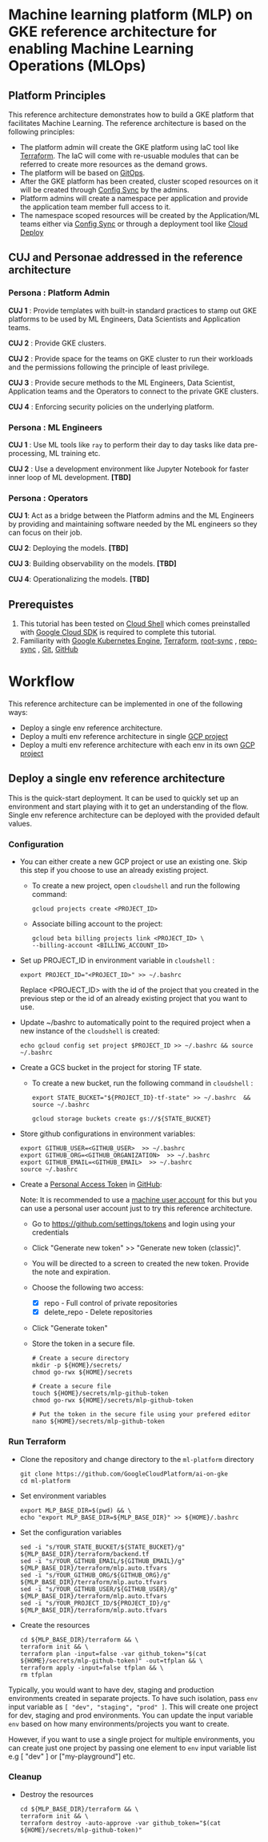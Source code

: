 # Machine learning platform (MLP) on GKE reference architecture for enabling Machine Learning Operations (MLOps)

## Platform Principles

This reference architecture demonstrates how to build a GKE platform that facilitates Machine Learning. The reference architecture is based on the following principles:

- The platform admin will create the GKE platform using IaC tool like [Terraform][terraform]. The IaC will come with re-usuable modules that can be referred to create more resources as the demand grows.
- The platform will be based on [GitOps][gitops].
- After the GKE platform has been created, cluster scoped resources on it will be created through [Config Sync][config-sync] by the admins.
- Platform admins will create a namespace per application and provide the application team member full access to it.
- The namespace scoped resources will be created by the Application/ML teams either via [Config Sync][config-sync] or through a deployment tool like [Cloud Deploy][cloud-deploy]

## CUJ and Personae addressed in the reference architecture

### Persona : Platform Admin

**CUJ 1** : Provide templates with built-in standard practices to stamp out GKE platforms to be used by ML Engineers, Data Scientists and Application teams.

**CUJ 2** : Provide GKE clusters.

**CUJ 2** : Provide space for the teams on GKE cluster to run their workloads and the permissions following the principle of least privilege.

**CUJ 3** : Provide secure methods to the ML Engineers, Data Scientist, Application teams and the Operators to connect to the private GKE clusters.

**CUJ 4** : Enforcing security policies on the underlying platform.

### Persona : ML Engineers

**CUJ 1** : Use ML tools like `ray` to perform their day to day tasks like data pre-processing, ML training etc.

**CUJ 2** : Use a development environment like Jupyter Notebook for faster inner loop of ML development. **[TBD]**

### Persona : Operators

**CUJ 1**: Act as a bridge between the Platform admins and the ML Engineers by providing and maintaining software needed by the ML engineers so they can focus on their job.

**CUJ 2**: Deploying the models. **[TBD]**

**CUJ 3**: Building observability on the models. **[TBD]**

**CUJ 4**: Operationalizing the models. **[TBD]**

## Prerequistes

1. This tutorial has been tested on [Cloud Shell](https://shell.cloud.google.com) which comes preinstalled with [Google Cloud SDK](https://cloud.google.com/sdk) is required to complete this tutorial.
2. Familiarity with [Google Kubernetes Engine][gke], [Terraform][terraform], [root-sync][root-sync] , [repo-sync][repo-sync] , [Git][git], [GitHub][github]

# Workflow

This reference architecture can be implemented in one of the following ways:

- Deploy a single env reference architecture.
- Deploy a multi env reference architecture in single [GCP project][gcp-project]
- Deploy a multi env reference architecture with each env in its own [GCP project][gcp-project]

## Deploy a single env reference architecture

This is the quick-start deployment. It can be used to quickly set up an environment and start playing with it to get an understanding of the flow. Single env reference architecture can be deployed with the provided default values.

### Configuration

- You can either create a new GCP project or use an existing one. Skip this step if you choose to use an already existing project.
  - To create a new project, open `cloudshell` and run the following command:
    ```
    gcloud projects create <PROJECT_ID>
    ```
  - Associate billing account to the project:
    ```
    gcloud beta billing projects link <PROJECT_ID> \
    --billing-account <BILLING_ACCOUNT_ID>
    ```
- Set up PROJECT_ID in environment variable in `cloudshell` :
  ```
  export PROJECT_ID="<PROJECT_ID>" >> ~/.bashrc
  ```
  Replace <PROJECT_ID> with the id of the project that you created in the previous step or the id of an already existing project that you want to use.
- Update ~/bashrc to automatically point to the required project when a new instance of the `cloudshell` is created:

  ```
  echo gcloud config set project $PROJECT_ID >> ~/.bashrc && source ~/.bashrc
  ```

- Create a GCS bucket in the project for storing TF state.

  - To create a new bucket, run the following command in `cloudshell` :

    ```
    export STATE_BUCKET="${PROJECT_ID}-tf-state" >> ~/.bashrc  && source ~/.bashrc

    gcloud storage buckets create gs://${STATE_BUCKET}
    ```

- Store github configurations in environment variables:
  ```
  export GITHUB_USER=<GITHUB_USER>  >> ~/.bashrc
  export GITHUB_ORG=<GITHUB_ORGANIZATION>  >> ~/.bashrc
  export GITHUB_EMAIL=<GITHUB_EMAIL>  >> ~/.bashrc
  source ~/.bashrc
  ```
- Create a [Personal Access Token][personal-access-token] in [GitHub][github]:

  Note: It is recommended to use a [machine user account][machine-user-account] for this but you can use a personal user account just to try this reference architecture.

  - Go to https://github.com/settings/tokens and login using your credentials
  - Click "Generate new token" >> "Generate new token (classic)".
  - You will be directed to a screen to created the new token. Provide the note and expiration.
  - Choose the following two access:
    - [x] repo - Full control of private repositories
    - [x] delete_repo - Delete repositories
  - Click "Generate token"
  - Store the token in a secure file.

    ```
    # Create a secure directory
    mkdir -p ${HOME}/secrets/
    chmod go-rwx ${HOME}/secrets

    # Create a secure file
    touch ${HOME}/secrets/mlp-github-token
    chmod go-rwx ${HOME}/secrets/mlp-github-token

    # Put the token in the secure file using your prefered editor
    nano ${HOME}/secrets/mlp-github-token
    ```

### Run Terraform

- Clone the repository and change directory to the `ml-platform` directory

  ```
  git clone https://github.com/GoogleCloudPlatform/ai-on-gke
  cd ml-platform
  ```

- Set environment variables

  ```
  export MLP_BASE_DIR=$(pwd) && \
  echo "export MLP_BASE_DIR=${MLP_BASE_DIR}" >> ${HOME}/.bashrc
  ```

- Set the configuration variables

  ```
  sed -i "s/YOUR_STATE_BUCKET/${STATE_BUCKET}/g" ${MLP_BASE_DIR}/terraform/backend.tf
  sed -i "s/YOUR_GITHUB_EMAIL/${GITHUB_EMAIL}/g" ${MLP_BASE_DIR}/terraform/mlp.auto.tfvars
  sed -i "s/YOUR_GITHUB_ORG/${GITHUB_ORG}/g" ${MLP_BASE_DIR}/terraform/mlp.auto.tfvars
  sed -i "s/YOUR_GITHUB_USER/${GITHUB_USER}/g" ${MLP_BASE_DIR}/terraform/mlp.auto.tfvars
  sed -i "s/YOUR_PROJECT_ID/${PROJECT_ID}/g" ${MLP_BASE_DIR}/terraform/mlp.auto.tfvars
  ```

- Create the resources

  ```
  cd ${MLP_BASE_DIR}/terraform && \
  terraform init && \
  terraform plan -input=false -var github_token="$(cat ${HOME}/secrets/mlp-github-token)" -out=tfplan && \
  terraform apply -input=false tfplan && \
  rm tfplan
  ```

Typically, you would want to have dev, staging and production environments created in separate projects. To have such isolation, pass `env` input variable as `[ "dev", "staging", "prod" ]`. This will create one project for dev, staging and prod environments. You can update the input variable `env` based on how many environments/projects you want to create.

However, if you want to use a single project for multiple environments, you can create just one project by passing one element to `env` input variable list e.g [ "dev" ] or ["my-playground"] etc.

### Cleanup

- Destroy the resources

  ```
  cd ${MLP_BASE_DIR}/terraform && \
  terraform init && \
  terraform destroy -auto-approve -var github_token="$(cat ${HOME}/secrets/mlp-github-token)"
  ```

[gitops]: https://about.gitlab.com/topics/gitops/
[repo-sync]: https://cloud.google.com/anthos-config-management/docs/reference/rootsync-reposync-fields
[root-sync]: https://cloud.google.com/anthos-config-management/docs/reference/rootsync-reposync-fields
[config-sync]: https://cloud.google.com/anthos-config-management/docs/config-sync-overview
[cloud-deploy]: https://cloud.google.com/deploy?hl=en
[terraform]: https://www.terraform.io/
[gke]: https://cloud.google.com/kubernetes-engine?hl=en
[git]: https://git-scm.com/
[github]: https://github.com/
[gcp-project]: https://cloud.google.com/resource-manager/docs/creating-managing-projects
[personal-access-token]: https://docs.github.com/en/authentication/keeping-your-account-and-data-secure/managing-your-personal-access-tokens
[machine-user-account]: https://docs.github.com/en/get-started/learning-about-github/types-of-github-accounts
